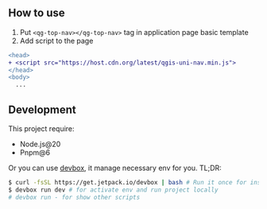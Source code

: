 ## How to use
1. Put `<qg-top-nav></qg-top-nav>` tag in application page basic template
2. Add script to the page

```diff
<head>
+ <script src="https://host.cdn.org/latest/qgis-uni-nav.min.js">
</head>
<body>
  ...
```

## Development
This project require:
- Node.js@20
- Pnpm@6

Or you can use [devbox](https://www.jetpack.io/devbox/docs/quickstart/), it manage necessary env for you.
TL;DR:
```sh
$ curl -fsSL https://get.jetpack.io/devbox | bash # Run it once for install devbox
$ devbox run dev # for activate env and run project locally
# devbox run - for show other scripts 
```